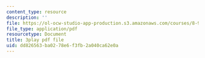 ```yaml
---
content_type: resource
description: ''
file: https://ol-ocw-studio-app-production.s3.amazonaws.com/courses/8-962-general-relativity-spring-2020/dd826563ba0278e6f3fb2a040ca62e0a_K1vpc9YwlQI.pdf
file_type: application/pdf
resourcetype: Document
title: 3play pdf file
uid: dd826563-ba02-78e6-f3fb-2a040ca62e0a
---
```

